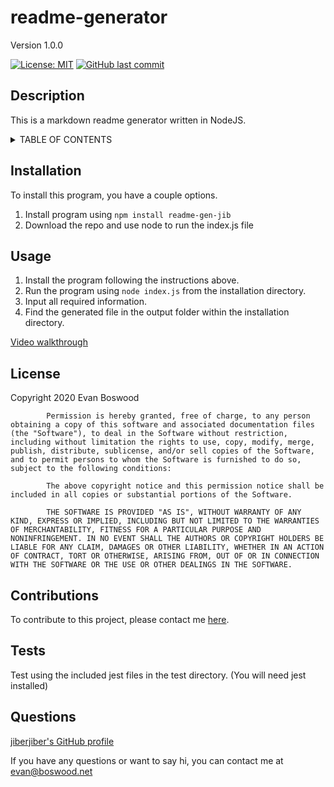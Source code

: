 # readme-generator 

 Version 1.0.0 

 [![License: MIT](https://img.shields.io/badge/License-MIT-yellow.svg)](https://opensource.org/licenses/MIT) [![GitHub last commit](https://img.shields.io/github/last-commit/jiberjiber/readme-generator)](https://github.com/jiberjiber/readme-generator/graphs/commit-activity) 

 ## Description 
 This is a markdown readme generator written in NodeJS. 

 <details>
<summary>TABLE OF CONTENTS</summary>
<p>

- [Installation](#installation)
- [Usage](#usage)
- [License](#license)
- [Contributing](#contributions)
- [Tests](#tests)
- [Questions](#questions)

</p>
</details> 

 ## Installation 
 To install this program, you have a couple options. 
1. Install program using `npm install readme-gen-jib`
2. Download the repo and use node to run the index.js file 

 ## Usage 
1. Install the program following the instructions above.
2. Run the program using ```node index.js``` from the installation directory.
3. Input all required information.
4. Find the generated file in the output folder within the installation directory.

[Video walkthrough](https://streamable.com/2ca6b6)

 ## License 
 Copyright 2020 Evan Boswood

            Permission is hereby granted, free of charge, to any person obtaining a copy of this software and associated documentation files (the "Software"), to deal in the Software without restriction, including without limitation the rights to use, copy, modify, merge, publish, distribute, sublicense, and/or sell copies of the Software, and to permit persons to whom the Software is furnished to do so, subject to the following conditions:
            
            The above copyright notice and this permission notice shall be included in all copies or substantial portions of the Software.
            
            THE SOFTWARE IS PROVIDED "AS IS", WITHOUT WARRANTY OF ANY KIND, EXPRESS OR IMPLIED, INCLUDING BUT NOT LIMITED TO THE WARRANTIES OF MERCHANTABILITY, FITNESS FOR A PARTICULAR PURPOSE AND NONINFRINGEMENT. IN NO EVENT SHALL THE AUTHORS OR COPYRIGHT HOLDERS BE LIABLE FOR ANY CLAIM, DAMAGES OR OTHER LIABILITY, WHETHER IN AN ACTION OF CONTRACT, TORT OR OTHERWISE, ARISING FROM, OUT OF OR IN CONNECTION WITH THE SOFTWARE OR THE USE OR OTHER DEALINGS IN THE SOFTWARE. 

 ## Contributions 
 To contribute to this project, please contact me [here](#questions). 

 ## Tests 
 Test using the included jest files in the test directory. (You will need jest installed) 

 ## Questions 
 [jiberjiber's GitHub profile](http://www.github.com/jiberjiber)

If you have any questions or want to say hi, you can contact me at evan@boswood.net 

